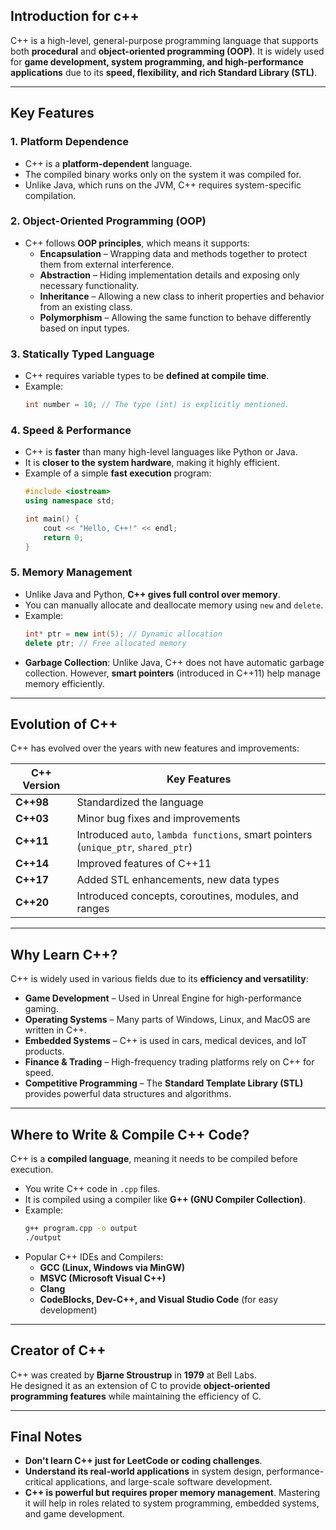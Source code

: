 
## Introduction for c++
C++ is a high-level, general-purpose programming language that supports both **procedural** and **object-oriented programming (OOP)**. It is widely used for **game development, system programming, and high-performance applications** due to its **speed, flexibility, and rich Standard Library (STL)**.

---

## Key Features

### 1. Platform Dependence
- C++ is a **platform-dependent** language.
- The compiled binary works only on the system it was compiled for.
- Unlike Java, which runs on the JVM, C++ requires system-specific compilation.

### 2. Object-Oriented Programming (OOP)
- C++ follows **OOP principles**, which means it supports:
  - **Encapsulation** – Wrapping data and methods together to protect them from external interference.
  - **Abstraction** – Hiding implementation details and exposing only necessary functionality.
  - **Inheritance** – Allowing a new class to inherit properties and behavior from an existing class.
  - **Polymorphism** – Allowing the same function to behave differently based on input types.

### 3. Statically Typed Language
- C++ requires variable types to be **defined at compile time**.
- Example:
  ```cpp
  int number = 10; // The type (int) is explicitly mentioned.
  ```

### 4. Speed & Performance
- C++ is **faster** than many high-level languages like Python or Java.
- It is **closer to the system hardware**, making it highly efficient.
- Example of a simple **fast execution** program:
  ```cpp
  #include <iostream>
  using namespace std;

  int main() {
      cout << "Hello, C++!" << endl;
      return 0;
  }
  ```

### 5. Memory Management
- Unlike Java and Python, **C++ gives full control over memory**.
- You can manually allocate and deallocate memory using `new` and `delete`.
- Example:
  ```cpp
  int* ptr = new int(5); // Dynamic allocation
  delete ptr; // Free allocated memory
  ```
- **Garbage Collection**: Unlike Java, C++ does not have automatic garbage collection. However, **smart pointers** (introduced in C++11) help manage memory efficiently.

---

## Evolution of C++
C++ has evolved over the years with new features and improvements:

| C++ Version | Key Features |
|-------------|-------------|
| **C++98**  | Standardized the language |
| **C++03**  | Minor bug fixes and improvements |
| **C++11**  | Introduced `auto`, `lambda functions`, smart pointers (`unique_ptr`, `shared_ptr`) |
| **C++14**  | Improved features of C++11 |
| **C++17**  | Added STL enhancements, new data types |
| **C++20**  | Introduced concepts, coroutines, modules, and ranges |

---

## Why Learn C++?
C++ is widely used in various fields due to its **efficiency and versatility**:
- **Game Development** – Used in Unreal Engine for high-performance gaming.
- **Operating Systems** – Many parts of Windows, Linux, and MacOS are written in C++.
- **Embedded Systems** – C++ is used in cars, medical devices, and IoT products.
- **Finance & Trading** – High-frequency trading platforms rely on C++ for speed.
- **Competitive Programming** – The **Standard Template Library (STL)** provides powerful data structures and algorithms.

---

## Where to Write & Compile C++ Code?
C++ is a **compiled language**, meaning it needs to be compiled before execution.

- You write C++ code in `.cpp` files.
- It is compiled using a compiler like **G++ (GNU Compiler Collection)**.
- Example:
  ```sh
  g++ program.cpp -o output
  ./output
  ```
- Popular C++ IDEs and Compilers:
  - **GCC (Linux, Windows via MinGW)**
  - **MSVC (Microsoft Visual C++)**
  - **Clang**
  - **CodeBlocks, Dev-C++, and Visual Studio Code** (for easy development)

---

## Creator of C++
C++ was created by **Bjarne Stroustrup** in **1979** at Bell Labs.  
He designed it as an extension of C to provide **object-oriented programming features** while maintaining the efficiency of C.

---

## Final Notes
- **Don't learn C++ just for LeetCode or coding challenges**.  
- **Understand its real-world applications** in system design, performance-critical applications, and large-scale software development.  
- **C++ is powerful but requires proper memory management**. Mastering it will help in roles related to system programming, embedded systems, and game development.
